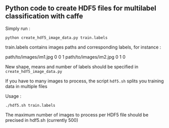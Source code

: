 ## Python code to create HDF5 files for multilabel classification with caffe

Simply run :

```
python create_hdf5_image_data.py train.labels
```

train.labels contains images paths and corresponding labels, for instance :

path/to/images/im1.jpg 0 0 1 
path/to/images/im2.jpg 0 1 0 

New shape, means and number of labels should be specified in ```create_hdf5_image_data.py```

If you have to many images to process, the script ```hdf5.sh``` splits you training data in multiple files

Usage :

```
./hdf5.sh train.labels
```

The maximum number of images to process per HDF5 file should be precised in hdf5.sh (currently 500)